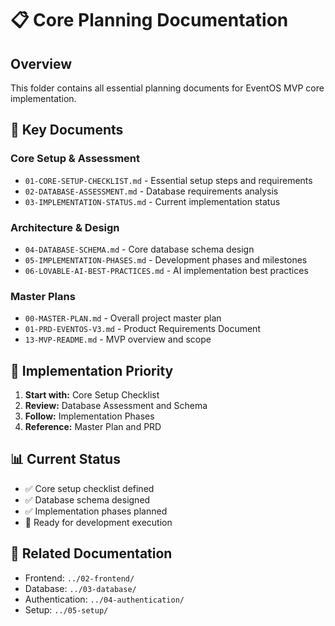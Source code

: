 # 📋 Core Planning Documentation

## Overview
This folder contains all essential planning documents for EventOS MVP core implementation.

## 📁 Key Documents

### Core Setup & Assessment
- `01-CORE-SETUP-CHECKLIST.md` - Essential setup steps and requirements
- `02-DATABASE-ASSESSMENT.md` - Database requirements analysis  
- `03-IMPLEMENTATION-STATUS.md` - Current implementation status

### Architecture & Design
- `04-DATABASE-SCHEMA.md` - Core database schema design
- `05-IMPLEMENTATION-PHASES.md` - Development phases and milestones
- `06-LOVABLE-AI-BEST-PRACTICES.md` - AI implementation best practices

### Master Plans
- `00-MASTER-PLAN.md` - Overall project master plan
- `01-PRD-EVENTOS-V3.md` - Product Requirements Document
- `13-MVP-README.md` - MVP overview and scope

## 🎯 Implementation Priority
1. **Start with:** Core Setup Checklist
2. **Review:** Database Assessment and Schema
3. **Follow:** Implementation Phases
4. **Reference:** Master Plan and PRD

## 📊 Current Status
- ✅ Core setup checklist defined
- ✅ Database schema designed
- ✅ Implementation phases planned
- 🔄 Ready for development execution

## 🔗 Related Documentation
- Frontend: `../02-frontend/`
- Database: `../03-database/`
- Authentication: `../04-authentication/`
- Setup: `../05-setup/`